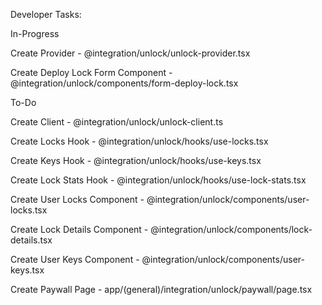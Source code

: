 Developer Tasks:

In-Progress

  Create Provider - @integration/unlock/unlock-provider.tsx

  Create Deploy Lock Form Component - @integration/unlock/components/form-deploy-lock.tsx

To-Do

  Create Client - @integration/unlock/unlock-client.ts

  Create Locks Hook - @integration/unlock/hooks/use-locks.tsx

  Create Keys Hook - @integration/unlock/hooks/use-keys.tsx

  Create Lock Stats Hook - @integration/unlock/hooks/use-lock-stats.tsx

  Create User Locks Component - @integration/unlock/components/user-locks.tsx

  Create Lock Details Component - @integration/unlock/components/lock-details.tsx

  Create User Keys Component - @integration/unlock/components/user-keys.tsx

  Create Paywall Page - app/(general)/integration/unlock/paywall/page.tsx